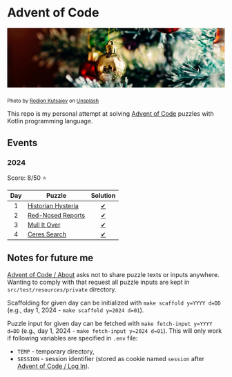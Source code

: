 # Advent of Code

[![aoc.jpg](aoc.jpg)](https://unsplash.com/photos/ySNkCkdKyTY)

<sub>Photo by [Rodion Kutsaiev](https://unsplash.com/@frostroomhead) on [Unsplash](https://unsplash.com/)</sub>

This repo is my personal attempt at solving [Advent of Code](https://adventofcode.com/)
puzzles with Kotlin programming language.

## Events

### 2024

Score: 8/50 ⭐

| Day | Puzzle                                                    |                          Solution                           |
|:---:|-----------------------------------------------------------|:-----------------------------------------------------------:|
|  1  | [Historian Hysteria](https://adventofcode.com/2024/day/1) | [✔](./src/main/kotlin/eu/tinylinden/aoc/y2024/d01/Day01.kt) |
|  2  | [Red-Nosed Reports](https://adventofcode.com/2024/day/2)  | [✔](./src/main/kotlin/eu/tinylinden/aoc/y2024/d02/Day02.kt) |
|  3  | [Mull It Over](https://adventofcode.com/2024/day/3)       | [✔](./src/main/kotlin/eu/tinylinden/aoc/y2024/d03/Day03.kt) |
|  4  | [Ceres Search](https://adventofcode.com/2024/day/4)       | [✔](./src/main/kotlin/eu/tinylinden/aoc/y2024/d04/Day04.kt) |

## Notes for future me

[Advent of Code / About](https://adventofcode.com/about) asks not to share
puzzle texts or inputs anywhere. Wanting to comply with that request
all puzzle inputs are kept in `src/test/resources/private` directory.

Scaffolding for given day can be initialized with `make scaffold y=YYYY d=DD`
(e.g., day 1, 2024 - `make scaffold y=2024 d=01`).

Puzzle input for given day can be fetched with `make fetch-input y=YYYY d=DD`
(e.g., day 1, 2024 - `make fetch-input y=2024 d=01`). This will only work if
following variables are specified in `.env` file:

- `TEMP` - temporary directory,
- `SESSION` - session identifier (stored as cookie named `session` after
  [Advent of Code / Log In](https://adventofcode.com/auth/login)).
